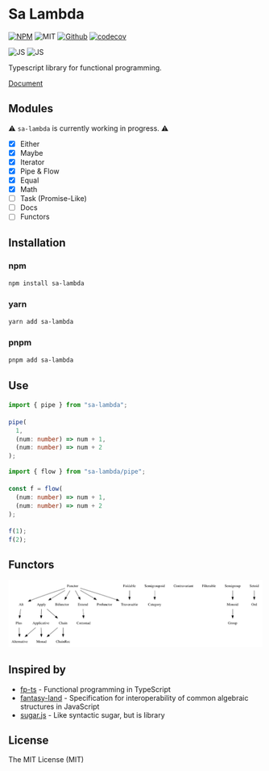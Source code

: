 # Sa Lambda

[![NPM](https://img.shields.io/npm/v/sa-lambda)](https://www.npmjs.com/package/sa-lambda)
![MIT](https://img.shields.io/github/license/soraLib/sa-lambda)
[![Github](https://img.shields.io/badge/Github-232323?logo=github)](https://github.com/soraLib/sa-lambda)
[![codecov](https://codecov.io/gh/soraLib/sa-lambda/branch/main/graph/badge.svg?token=RaeLDeLgm1)](https://codecov.io/gh/soraLib/sa-lambda)

![JS](https://img.shields.io/badge/JS-232323?logo=javascript)
![JS](https://img.shields.io/badge/TS-fcfcfc?logo=typescript)

Typescript library for functional programming.

[Document](https://www.sa-lambda.soralib.com)

## Modules

⚠️ `sa-lambda` is currently working in progress. ⚠️

- [x] Either
- [x] Maybe
- [x] Iterator
- [x] Pipe & Flow
- [x] Equal
- [x] Math
- [ ] Task (Promise-Like)
- [ ] Docs
- [ ] Functors

## Installation

### npm

```sh
npm install sa-lambda
```

### yarn

```sh
yarn add sa-lambda
```

### pnpm

```sh
pnpm add sa-lambda
```

## Use

```ts
import { pipe } from "sa-lambda";

pipe(
  1,
  (num: number) => num + 1,
  (num: number) => num + 2
);
```

```ts
import { flow } from "sa-lambda/pipe";

const f = flow(
  (num: number) => num + 1,
  (num: number) => num + 2
);

f(1);
f(2);
```

## Functors

![dependencies](./docs/dependencies.png)

## Inspired by

- [fp-ts](https://github.com/gcanti/fp-ts) - Functional programming in TypeScript
- [fantasy-land](https://github.com/fantasyland/fantasy-land) - Specification for interoperability of common algebraic structures in JavaScript
- [sugar.js](https://github.com/libsugar/sugar.js) - Like syntactic sugar, but is library

## License

The MIT License (MIT)
